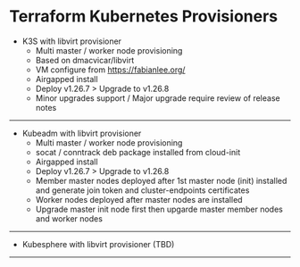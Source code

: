 # Terraform Kubernetes Provisioners

- K3S with libvirt provisioner
  - Multi master / worker node provisioning
  - Based on dmacvicar/libvirt
  - VM configure from https://fabianlee.org/
  - Airgapped install
  - Deploy v1.26.7 > Upgrade to v1.26.8
  - Minor upgrades support / Major upgrade require review of release notes

 ---
 
- Kubeadm with libvirt provisioner
  - Multi master / worker node provisioning
  - socat / conntrack deb package installed from cloud-init
  - Airgapped install
  - Deploy v1.26.7 > Upgrade to v1.26.8
  - Member master nodes deployed after 1st master node (init) installed and generate join token and cluster-endpoints certificates
  - Worker nodes deployed after master nodes are installed
  - Upgrade master init node first then upgarde master member nodes and worker nodes

---
    
- Kubesphere with libvirt provisioner (TBD)

---
